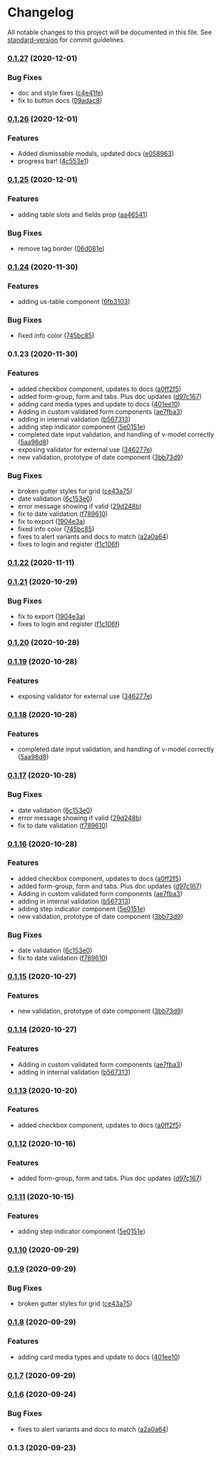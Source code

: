 # Changelog

All notable changes to this project will be documented in this file. See [standard-version](https://github.com/conventional-changelog/standard-version) for commit guidelines.

### [0.1.27](https://github.com/usds/uswds-vue/compare/v0.1.26...v0.1.27) (2020-12-01)


### Bug Fixes

* doc and style fixes ([c4e41fe](https://github.com/usds/uswds-vue/commit/c4e41fe2cc20e10d9245504737d51044220c075d))
* fix to button docs ([09adac8](https://github.com/usds/uswds-vue/commit/09adac89d6eda85d577fc30d7cec6b9ee51c7e98))

### [0.1.26](https://github.com/usds/uswds-vue/compare/v0.1.25...v0.1.26) (2020-12-01)


### Features

* Added dismissable modals, updated docs ([e058963](https://github.com/usds/uswds-vue/commit/e0589632885fc4c40d1178970a5ee1ba07f98764))
* progress bar! ([4c553e1](https://github.com/usds/uswds-vue/commit/4c553e1470ca6aa37ebd4e8c79ad817de5a3a1f6))

### [0.1.25](https://github.com/usds/uswds-vue/compare/v0.1.24...v0.1.25) (2020-12-01)


### Features

* adding table slots and fields prop ([aa46541](https://github.com/usds/uswds-vue/commit/aa46541207685e67cc441e68e2063c20f21cf3e8))


### Bug Fixes

* remove tag border ([06d081e](https://github.com/usds/uswds-vue/commit/06d081e7f789cbf54606d40cb6c3afefbe74977d))

### [0.1.24](https://github.com///compare/v0.1.22...v0.1.24) (2020-11-30)


### Features

* adding us-table component ([6fb3103](https://github.com///commit/6fb3103beb045a93572962759946898670921066))


### Bug Fixes

* fixed info color ([745bc85](https://github.com///commit/745bc85cf67c75ecd6b91c6e39877130005a5b43))

### 0.1.23 (2020-11-30)


### Features

* added checkbox component, updates to docs ([a0ff2f5](https://github.com///commit/a0ff2f504505876c01756fd30081e394f702b6cc))
* added form-group, form and tabs. Plus doc updates ([d97c167](https://github.com///commit/d97c1673ca5a21cd52d5a22b360ac0f79303bf2b))
* adding card media types and update to docs ([401ee10](https://github.com///commit/401ee102d32fc90f48369abc14acc83a2fe8b0f5))
* Adding in custom validated form components ([ae7fba3](https://github.com///commit/ae7fba3cfdd811bbd9a90d87b9a303d3063c751f))
* adding in internal validation ([b567313](https://github.com///commit/b56731334fb1190eab40e7c6ac0c49ec2e8c74e5))
* adding step indicator component ([5e0151e](https://github.com///commit/5e0151eb0c37c21217ff07694c1db60683dd749e))
* completed date input validation, and handling of v-model correctly ([5aa98d8](https://github.com///commit/5aa98d8dc0eae6997bb54d8865c5c5d4f1a7cecf))
* exposing validator for external use ([346277e](https://github.com///commit/346277eb1e7505da8bc161256b66cb205521c188))
* new validation, prototype of date component ([3bb73d9](https://github.com///commit/3bb73d96b53270807226c5630c97181d2faae100))


### Bug Fixes

* broken gutter styles for grid ([ce43a75](https://github.com///commit/ce43a75d77429ffa3a5ff3e0a9995d586dc5302a))
* date validation ([6c153e0](https://github.com///commit/6c153e07df9e15ac78744ea7e552c4e4de08436a))
* error message showing if valid ([29d248b](https://github.com///commit/29d248b2eca896b40b9e7fa6b070bcb3c8224f03))
* fix to date validation ([f789610](https://github.com///commit/f7896103bc87c6499832002cbac42b27b91c4e4a))
* fix to export ([1904e3a](https://github.com///commit/1904e3a648736ad5f7a29fb9860bf66d7660ca1f))
* fixed info color ([745bc85](https://github.com///commit/745bc85cf67c75ecd6b91c6e39877130005a5b43))
* fixes to alert variants and docs to match ([a2a0a64](https://github.com///commit/a2a0a641aa28780c52dca8354d62ffde11fd7ad5))
* fixes to login and register ([f1c106f](https://github.com///commit/f1c106fae303818abec0721208ca2c4642e4a8b9))

### [0.1.22](https://github.com///compare/v0.1.21...v0.1.22) (2020-11-11)

### [0.1.21](https://github.com///compare/v0.1.20...v0.1.21) (2020-10-29)


### Bug Fixes

* fix to export ([1904e3a](https://github.com///commit/1904e3a648736ad5f7a29fb9860bf66d7660ca1f))
* fixes to login and register ([f1c106f](https://github.com///commit/f1c106fae303818abec0721208ca2c4642e4a8b9))

### [0.1.20](https://github.com///compare/v0.1.19...v0.1.20) (2020-10-28)

### [0.1.19](https://github.com///compare/v0.1.18...v0.1.19) (2020-10-28)


### Features

* exposing validator for external use ([346277e](https://github.com///commit/346277eb1e7505da8bc161256b66cb205521c188))

### [0.1.18](https://github.com///compare/v0.1.17...v0.1.18) (2020-10-28)


### Features

* completed date input validation, and handling of v-model correctly ([5aa98d8](https://github.com///commit/5aa98d8dc0eae6997bb54d8865c5c5d4f1a7cecf))

### [0.1.17](https://github.com///compare/v0.1.15...v0.1.17) (2020-10-28)


### Bug Fixes

* date validation ([6c153e0](https://github.com///commit/6c153e07df9e15ac78744ea7e552c4e4de08436a))
* error message showing if valid ([29d248b](https://github.com///commit/29d248b2eca896b40b9e7fa6b070bcb3c8224f03))
* fix to date validation ([f789610](https://github.com///commit/f7896103bc87c6499832002cbac42b27b91c4e4a))

### [0.1.16](https://github.com///compare/v0.1.10...v0.1.16) (2020-10-28)


### Features

* added checkbox component, updates to docs ([a0ff2f5](https://github.com///commit/a0ff2f504505876c01756fd30081e394f702b6cc))
* added form-group, form and tabs. Plus doc updates ([d97c167](https://github.com///commit/d97c1673ca5a21cd52d5a22b360ac0f79303bf2b))
* Adding in custom validated form components ([ae7fba3](https://github.com///commit/ae7fba3cfdd811bbd9a90d87b9a303d3063c751f))
* adding in internal validation ([b567313](https://github.com///commit/b56731334fb1190eab40e7c6ac0c49ec2e8c74e5))
* adding step indicator component ([5e0151e](https://github.com///commit/5e0151eb0c37c21217ff07694c1db60683dd749e))
* new validation, prototype of date component ([3bb73d9](https://github.com///commit/3bb73d96b53270807226c5630c97181d2faae100))


### Bug Fixes

* date validation ([6c153e0](https://github.com///commit/6c153e07df9e15ac78744ea7e552c4e4de08436a))
* fix to date validation ([f789610](https://github.com///commit/f7896103bc87c6499832002cbac42b27b91c4e4a))

### [0.1.15](https://github.com///compare/v0.1.14...v0.1.15) (2020-10-27)


### Features

* new validation, prototype of date component ([3bb73d9](https://github.com///commit/3bb73d96b53270807226c5630c97181d2faae100))

### [0.1.14](https://github.com///compare/v0.1.13...v0.1.14) (2020-10-27)


### Features

* Adding in custom validated form components ([ae7fba3](https://github.com///commit/ae7fba3cfdd811bbd9a90d87b9a303d3063c751f))
* adding in internal validation ([b567313](https://github.com///commit/b56731334fb1190eab40e7c6ac0c49ec2e8c74e5))

### [0.1.13](https://github.com///compare/v0.1.12...v0.1.13) (2020-10-20)


### Features

* added checkbox component, updates to docs ([a0ff2f5](https://github.com///commit/a0ff2f504505876c01756fd30081e394f702b6cc))

### [0.1.12](https://github.com///compare/v0.1.11...v0.1.12) (2020-10-16)


### Features

* added form-group, form and tabs. Plus doc updates ([d97c167](https://github.com///commit/d97c1673ca5a21cd52d5a22b360ac0f79303bf2b))

### [0.1.11](https://github.com///compare/v0.1.10...v0.1.11) (2020-10-15)


### Features

* adding step indicator component ([5e0151e](https://github.com///commit/5e0151eb0c37c21217ff07694c1db60683dd749e))

### [0.1.10](https://github.com///compare/v0.1.9...v0.1.10) (2020-09-29)

### [0.1.9](https://github.com///compare/v0.1.8...v0.1.9) (2020-09-29)


### Bug Fixes

* broken gutter styles for grid ([ce43a75](https://github.com///commit/ce43a75d77429ffa3a5ff3e0a9995d586dc5302a))

### [0.1.8](https://github.com///compare/v0.1.7...v0.1.8) (2020-09-29)


### Features

* adding card media types and update to docs ([401ee10](https://github.com///commit/401ee102d32fc90f48369abc14acc83a2fe8b0f5))

### [0.1.7](https://github.com///compare/v0.1.6...v0.1.7) (2020-09-29)

### [0.1.6](https://github.com///compare/v0.1.3...v0.1.6) (2020-09-24)


### Bug Fixes

* fixes to alert variants and docs to match ([a2a0a64](https://github.com///commit/a2a0a641aa28780c52dca8354d62ffde11fd7ad5))

### 0.1.3 (2020-09-23)

